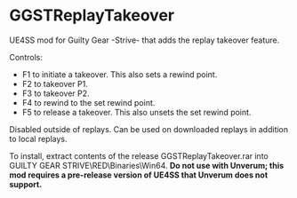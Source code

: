 # GGSTReplayTakeover
UE4SS mod for Guilty Gear -Strive- that adds the replay takeover feature.

Controls:

- F1 to initiate a takeover. This also sets a rewind point.
- F2 to takeover P1.
- F3 to takeover P2.
- F4 to rewind to the set rewind point.
- F5 to release a takeover. This also unsets the set rewind point.

Disabled outside of replays. Can be used on downloaded replays in addition to local replays.

To install, extract contents of the release GGSTReplayTakeover.rar into GUILTY GEAR STRIVE\RED\Binaries\Win64. **Do not use with Unverum; this mod requires a pre-release version of UE4SS that Unverum does not support.**
